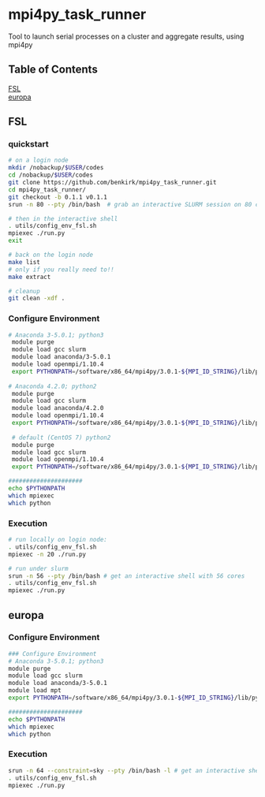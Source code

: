 # mpi4py_task_runner
Tool to launch serial processes on a cluster and aggregate results, using mpi4py
## Table of Contents  
[FSL](#FSL)  
[europa](#europa)  
<a name="headers"/>

## FSL
### quickstart
```bash
# on a login node
mkdir /nobackup/$USER/codes
cd /nobackup/$USER/codes
git clone https://github.com/benkirk/mpi4py_task_runner.git
cd mpi4py_task_runner/
git checkout -b 0.1.1 v0.1.1
srun -n 80 --pty /bin/bash  # grab an interactive SLURM session on 80 cores

# then in the interactive shell
. utils/config_env_fsl.sh
mpiexec ./run.py
exit

# back on the login node
make list
# only if you really need to!!
make extract 

# cleanup
git clean -xdf .
```
### Configure Environment
```bash
# Anaconda 3-5.0.1; python3
 module purge
 module load gcc slurm
 module load anaconda/3-5.0.1
 module load openmpi/1.10.4
 export PYTHONPATH=/software/x86_64/mpi4py/3.0.1-${MPI_ID_STRING}/lib/python3.6/site-packages
 
# Anaconda 4.2.0; python2
 module purge
 module load gcc slurm
 module load anaconda/4.2.0
 module load openmpi/1.10.4
 export PYTHONPATH=/software/x86_64/mpi4py/3.0.1-${MPI_ID_STRING}/lib/python2.7/site-packages
 
 # default (CentOS 7) python2
 module purge
 module load gcc slurm
 module load openmpi/1.10.4
 export PYTHONPATH=/software/x86_64/mpi4py/3.0.1-${MPI_ID_STRING}/lib/python2.7/site-packages

#####################
echo $PYTHONPATH
which mpiexec
which python
 ```
 ### Execution
 ```bash
 # run locally on login node:
 . utils/config_env_fsl.sh
 mpiexec -n 20 ./run.py
 
 # run under slurm
 srun -n 56 --pty /bin/bash # get an interactive shell with 56 cores
 . utils/config_env_fsl.sh
 mpiexec ./run.py
```

## europa
### Configure Environment
```bash
### Configure Environment
# Anaconda 3-5.0.1; python3
module purge
module load gcc slurm
module load anaconda/3-5.0.1
module load mpt
export PYTHONPATH=/software/x86_64/mpi4py/3.0.1-${MPI_ID_STRING}/lib/python3.6/site-packages

#####################
echo $PYTHONPATH
which mpiexec
which python
```

### Execution
```bash
srun -n 64 --constraint=sky --pty /bin/bash -l # get an interactive shell, 2 nodes, 32 cores ea.
. utils/config_env_fsl.sh
mpiexec ./run.py
```

